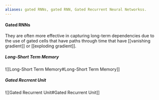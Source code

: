 ```yaml
---
aliases: gated RNNs, gated RNN, Gated Recurrent Neural Networkss.
---
```

#### Gated RNNs
They are often more effective in capturing long-term dependencies due to the use of gated cells that have paths through time that have [[vanishing gradient]] or [[exploding gradient]].
##### Long-Short Term Memory
![[Long-Short Term Memory#Long-Short Term Memory]]
##### Gated Recrrent Unit
![[Gated Recurrent Unit#Gated Recurrent Unit]]
